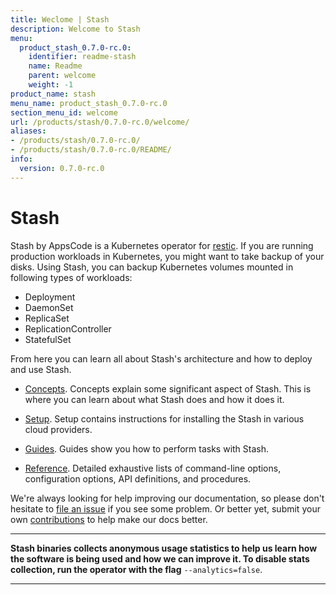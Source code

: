 ```yaml
---
title: Weclome | Stash
description: Welcome to Stash
menu:
  product_stash_0.7.0-rc.0:
    identifier: readme-stash
    name: Readme
    parent: welcome
    weight: -1
product_name: stash
menu_name: product_stash_0.7.0-rc.0
section_menu_id: welcome
url: /products/stash/0.7.0-rc.0/welcome/
aliases:
- /products/stash/0.7.0-rc.0/
- /products/stash/0.7.0-rc.0/README/
info:
  version: 0.7.0-rc.0
---
```


# Stash
 Stash by AppsCode is a Kubernetes operator for [restic](https://restic.net). If you are running production workloads in Kubernetes, you might want to take backup of your disks. Using Stash, you can backup Kubernetes volumes mounted in following types of workloads:

- Deployment
- DaemonSet
- ReplicaSet
- ReplicationController
- StatefulSet

From here you can learn all about Stash's architecture and how to deploy and use Stash.

- [Concepts](/products/stash/0.7.0-rc.0/concepts/). Concepts explain some significant aspect of Stash. This is where you can learn about what Stash does and how it does it.

- [Setup](/products/stash/0.7.0-rc.0/setup/). Setup contains instructions for installing
  the Stash in various cloud providers.

- [Guides](/products/stash/0.7.0-rc.0/guides/). Guides show you how to perform tasks with Stash.

- [Reference](/products/stash/0.7.0-rc.0/reference/). Detailed exhaustive lists of
command-line options, configuration options, API definitions, and procedures.

We're always looking for help improving our documentation, so please don't hesitate to [file an issue](https://github.com/appscode/stash/issues/new) if you see some problem. Or better yet, submit your own [contributions](/products/stash/0.7.0-rc.0/CONTRIBUTING) to help
make our docs better.

---

**Stash binaries collects anonymous usage statistics to help us learn how the software is being used and how we can improve it. To disable stats collection, run the operator with the flag** `--analytics=false`.

---
